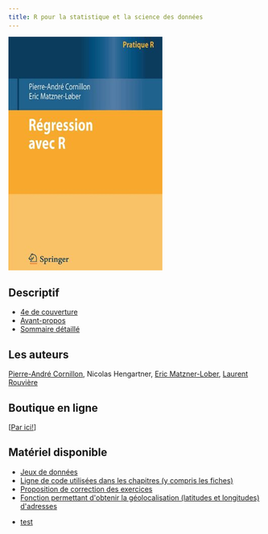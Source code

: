 ```yaml
---
title: R pour la statistique et la science des données 
---
```


<div>
<div class="column-left">
<p><img src="couverture_v1.jpg" alt="Couverture" /></p>
</div>


<div class="column-right">

<h2 id="descriptif">Descriptif</h2>
<ul>
<li><a href="/pdf/4eme_COUV.pdf">4e de couverture</a></li>
<li><a href="/pdf/Avant-propos.pdf">Avant-propos</a></li>
<li><a href="/pdf/TableDesMatieres.pdf">Sommaire détaillé</a></li>
</ul>


<h2 id="auteurs">Les auteurs</h2>
<a href="https://perso.univ-rennes2.fr/pierre-andre.cornillon">Pierre-André Cornillon</a>, 
Nicolas Hengartner,
<a href="https://www.researchgate.net/profile/E_Matzner-Lober">Eric Matzner-Lober</a>, 
<a href="https://perso.univ-rennes2.fr/laurent.rouviere">Laurent Rouvière</a>


<h2 id="auteurs">Boutique en ligne</h2>

[<a href="https://www.edpsciences.org/fr/livres">Par ici!</a>]

<h2 id="matériel-disponible">Matériel disponible</h2>

<ul>
<li><a href="/liste_don.html">Jeux de données</a></li>
<li><a href="/code_html/code.html">Ligne de code utilisées dans les chapitres (y compris les fiches)</a></li>
<li><a href="https://regression-avec-r.github.io/correction_exo_html/correction_exo.md">Proposition de correction des exercices</a></li>
<li><a href="geocodeGratuit.R">Fonction permettant d'obtenir la géolocalisation (latitudes et longitudes) d'adresses</a></li>
</ul>

</div>
</div>


  * [test](correction.md)
